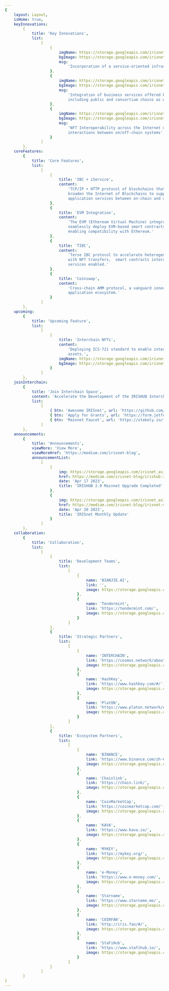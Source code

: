 ```yaml
---
{
    layout: Layout,
    isHome: true,
    keyInnovations:
        {
            title: 'Key Innovations',
            list:
                [
                    {
                        imgName: https://storage.googleapis.com/irisnet_asia_resources/irisnet.org/home/innovation_first.png,
                        bgImage: https://storage.googleapis.com/irisnet_asia_resources/irisnet.org/home/innovation_bg_first.png,
                        msg:
                            'Incorporation of a service-oriented infrastructure into the Interchain'
                    },
                    {
                        imgName: https://storage.googleapis.com/irisnet_asia_resources/irisnet.org/home/innovation_second.png,
                        bgImage: https://storage.googleapis.com/irisnet_asia_resources/irisnet.org/home/innovation_bg.png,
                        msg:
                            'Integration of business services offered by heterogeneous systems,
                            including public and consortium chains as well as legacy systems'
                    },
                    {
                        imgName: https://storage.googleapis.com/irisnet_asia_resources/irisnet.org/home/innovation_last.png,
                        bgImage: https://storage.googleapis.com/irisnet_asia_resources/irisnet.org/home/innovation_bg_last.png,
                        msg:
                            'NFT Interoperability across the Internet of Blockchains and service
                            interactions between on/off-chain systems'
                    }
                ]
        },
    coreFeatures:
        {
            title: 'Core Features',
            list:
                [
                    {
                        title: 'IBC + iService',
                        content:
                            'TCP/IP + HTTP protocol of blockchains that can build and further
                            broaden the Internet of Blockchains to support cross-platform data &
                            application services between on-chain and off-chain.'
                    },
                    {
                        title: 'EVM Integration',
                        content:
                            'The EVM (Ethereum Virtual Machine) integration allows developers to
                            seamlessly deploy EVM-based smart contracts and dApps on IRISHUB, and
                            enabling compatibility with Ethereum.'
                    },
                    {
                        title: 'TIBC',
                        content:
                            'Terse IBC protocol to accelerate heterogeneous interchain technology
                            with NFT transfers,  smart contracts interactions and other cross-chain
                            services enabled.'
                    },
                    {
                        title: 'Coinswap',
                        content:
                            'Cross-chain AMM protocol, a vanguard innovation platform for the Cosmos
                            application ecosystem.'
                    }
                ]
        },
    upcoming:
        {
            title: 'Upcoming Feature',
            list:
                [
                    {
                        title: 'Interchain NFTs',
                        content:
                            'Deploying ICS-721 standard to enable interchain transfers of NFT
                            assets.',
                        imgName: https://storage.googleapis.com/irisnet_asia_resources/irisnet.org/home/interchain_nft_logo.png,
                        bgImage: https://storage.googleapis.com/irisnet_asia_resources/irisnet.org/home/cosmwasm_bg.png
                    }
                ]
        },
    joinInterchain:
        {
            title: 'Join Interchain Space',
            content: 'Accelerate the Development of the IRISHUB Interchain Ecosystem',
            list:
                [
                    { btn: 'Awesome IRISnet', url: 'https://github.com/irisnet/awesome' },
                    { btn: 'Apply for Grants', url: 'https://form.jotform.com/232801980339055' },
                    { btn: 'Mainnet Faucet', url: 'https://stakely.io/faucet/irisnet-iris' }
                ]
        },
    announcements:
        {
            title: 'Announcements',
            viewMore: 'View More',
            viewMoreHref: 'https://medium.com/irisnet-blog',
            announcementList:
                [
                    {
                        img: https://storage.googleapis.com/irisnet_asia_resources/irisnet.org/home/announcements/irisnet_01.jpg,
                        href: https://medium.com/irisnet-blog/irishub-2-0-mainnet-upgrade-completed-cee011a16582,
                        date: 'Apr 17 2023',
                        title: 'IRISHUB 2.0 Mainnet Upgrade Completed'
                    },
                    {
                        img: https://storage.googleapis.com/irisnet_asia_resources/irisnet.org/home/announcements/irisnet_monthly_update_2303.png,
                        href: https://medium.com/irisnet-blog/irisnet-monthly-update-c4464f50dd0c,
                        date: 'Apr 20 2023',
                        title: 'IRISnet Monthly Update'
                    }
                ]
        },
    collaboration:
        {
            title: 'Collaboration',
            list:
                [
                    {
                        title: 'Development Teams',
                        list:
                            [
                                {
                                    name: 'BIANJIE.AI',
                                    link: '',
                                    image: https://storage.googleapis.com/irisnet_asia_resources/irisnet.org/home/collaboration/bianjie.png
                                },
                                {
                                    name: 'Tendermint',
                                    link: 'https://tendermint.com/',
                                    image: https://storage.googleapis.com/irisnet_asia_resources/irisnet.org/home/collaboration/tendermint.png
                                }
                            ]
                    },
                    {
                        title: 'Strategic Partners',
                        list:
                            [
                                {
                                    name: 'INTERCHAIN',
                                    link: 'https://cosmos.network/about',
                                    image: https://storage.googleapis.com/irisnet_asia_resources/irisnet.org/home/collaboration/interchain.png
                                },
                                {
                                    name: 'HashKey',
                                    link: 'https://www.hashkey.com/#/',
                                    image: https://storage.googleapis.com/irisnet_asia_resources/irisnet.org/home/collaboration/HashKey.png
                                },
                                {
                                    name: 'PlatON',
                                    link: 'https://www.platon.network/#/index',
                                    image: https://storage.googleapis.com/irisnet_asia_resources/irisnet.org/home/collaboration/Platon.png
                                }
                            ]
                    },
                    {
                        title: 'Ecosystem Partners',
                        list:
                            [
                                {
                                    name: 'BINANCE',
                                    link: 'https://www.binance.com/zh-CN',
                                    image: https://storage.googleapis.com/irisnet_asia_resources/irisnet.org/home/collaboration/BINANCE.png
                                },
                                {
                                    name: 'Chainlink',
                                    link: 'https://chain.link/',
                                    image: https://storage.googleapis.com/irisnet_asia_resources/irisnet.org/home/collaboration/collaboration.png
                                },
                                {
                                    name: 'CoinMarketCap',
                                    link: 'https://coinmarketcap.com/',
                                    image: https://storage.googleapis.com/irisnet_asia_resources/irisnet.org/home/collaboration/CMC.png
                                },
                                {
                                    name: 'KAVA',
                                    link: 'https://www.kava.io/',
                                    image: https://storage.googleapis.com/irisnet_asia_resources/irisnet.org/home/collaboration/KAVA.png
                                },
                                {
                                    name: 'MYKEY',
                                    link: 'https://mykey.org/',
                                    image: https://storage.googleapis.com/irisnet_asia_resources/irisnet.org/home/collaboration/MYKEY.png
                                },
                                {
                                    name: 'e-Money',
                                    link: 'https://www.e-money.com/',
                                    image: https://storage.googleapis.com/irisnet_asia_resources/irisnet.org/home/collaboration/EM.png
                                },
                                {
                                    name: 'Starname',
                                    link: 'https://www.starname.me/',
                                    image: https://storage.googleapis.com/irisnet_asia_resources/irisnet.org/home/collaboration/Starname.png
                                },
                                {
                                    name: 'COIRFAN',
                                    link: 'http://iris.fan/#/',
                                    image: https://storage.googleapis.com/irisnet_asia_resources/irisnet.org/home/collaboration/COIRFAN.png
                                },
                                {
                                    name: 'StaFiHub',
                                    link: 'https://www.stafihub.io/',
                                    image: https://storage.googleapis.com/irisnet_asia_resources/irisnet.org/home/collaboration/StaFiHub.png
                                }
                            ]
                    }
                ]
        }
}
---
```

